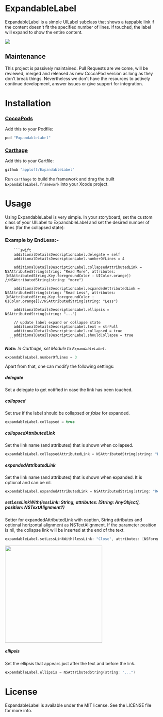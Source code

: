 # ExpandableLabel
ExpandableLabel is a simple UILabel subclass that shows a tappable link if the content doesn't fit the specified number of lines. If touched, the label will expand to show the entire content.

<img src="https://raw.githubusercontent.com/apploft/ExpandableLabel/master/Resources/ExpandableLabel.gif">

## Maintenance
This project is passively maintained. Pull Requests are welcome, will be reviewed, merged and released as new CocoaPod version as long as they don't break things.
Nevertheless we don't have the resources to actively continue development, answer issues or give support for integration.

# Installation

### [CocoaPods](https://guides.cocoapods.org/using/using-cocoapods.html)

Add this to your Podfile:

```ruby
pod "ExpandableLabel"
```

### [Carthage](https://github.com/Carthage/Carthage)

Add this to your Cartfile:

```ruby
github "apploft/ExpandableLabel"
```

Run `carthage` to build the framework and drag the built `ExpandableLabel.framework` into your Xcode project.

# Usage
Using ExpandableLabel is very simple. In your storyboard, set the custom class of your UILabel to ExpandableLabel and set the desired number of lines (for the collapsed state):

### Example by EndLess:-
        ```swift
        additionalDetailsDescriptionLabel.delegate = self
        additionalDetailsDescriptionLabel.numberOfLines = 4
        
        additionalDetailsDescriptionLabel.collapsedAttributedLink = NSAttributedString(string: "Read More", attributes: [NSAttributedString.Key.foregroundColor : UIColor.orange]) //NSAttributedString(string: "more")
        
        additionalDetailsDescriptionLabel.expandedAttributedLink = NSAttributedString(string: "Read Less", attributes: [NSAttributedString.Key.foregroundColor : UIColor.orange])//NSAttributedString(string: "Less")
       
        additionalDetailsDescriptionLabel.ellipsis = NSAttributedString(string: "...")
       
        // update label expand or collapse state
        additionalDetailsDescriptionLabel.text = strFull
        additionalDetailsDescriptionLabel.collapsed = true
        additionalDetailsDescriptionLabel.shouldCollapse = true
      ```  
_**Note:** In Carthage, set Module to `ExpandableLabel`._

```swift
expandableLabel.numberOfLines = 3
```

Apart from that, one can modify the following settings:

##### delegate
Set a delegate to get notified in case the link has been touched.

##### collapsed
Set _true_ if the label should be collapsed or _false_ for expanded.

```swift
expandableLabel.collapsed = true
```

##### collapsedAttributedLink
Set the link name (and attributes) that is shown when collapsed.

```swift
expandableLabel.collapsedAttributedLink = NSAttributedString(string: "Read More")
```

##### expandedAttributedLink
Set the link name (and attributes) that is shown when expanded.
It is optional and can be nil.

```swift
expandableLabel.expandedAttributedLink = NSAttributedString(string: "Read Less")
```

##### setLessLinkWith(lessLink: String, attributes: [String: AnyObject], position: NSTextAlignment?)

Setter for expandedAttributedLink with caption, String attributes and optional horizontal alignment as NSTextAlignment.
If the parameter position is nil, the collapse link will be inserted at the end of the text.

```swift
expandableLabel.setLessLinkWith(lessLink: "Close", attributes: [NSForegroundColorAttributeName:UIColor.red], position: nil)
```
<img width="320" src="https://raw.githubusercontent.com/apploft/ExpandableLabel/master/Resources/MoreLessExpand.gif">

##### ellipsis
Set the ellipsis that appears just after the text and before the link.

```swift
expandableLabel.ellipsis = NSAttributedString(string: "...")
```


# License
ExpandableLabel is available under the MIT license. See the LICENSE file for more info.
